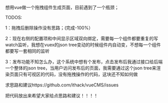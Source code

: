 想用vue做一个拖拽组件生成页面，目前遇到了一个瓶颈；

TODOS:

1：拖拽后删除操作没有思路；(完成-100%）

2：现在右侧的配置项和中间显示区域双向绑定，需要每一个组件都要重复的写watch监听，我想在vuex的json tree变动的时候组件内自动变，不想每一个组件都要写一套相同的监听

3：发布功能不知怎么办，这个系统中想有个发布，点击发布后我通过接口给后端一个整体的json tree，当用户访问发布后的页面，我需要通过这个json tree来渲染页面只有可视区的代码，没有拖拽操作的代码，这块还不知如何做

求思路和建议https://github.com/ithack/vueCMS/issues

把代码放出来希望大家给点思路和建议！！！！
